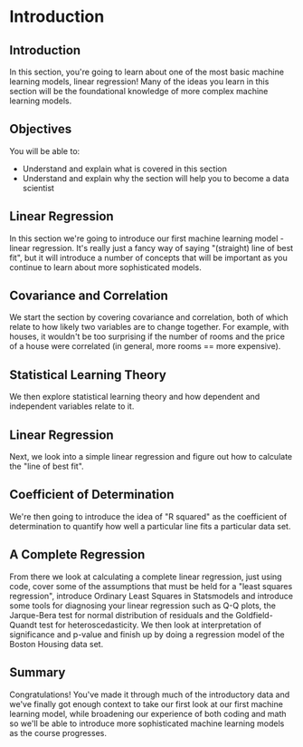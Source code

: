 
# Introduction

## Introduction
In this section, you're going to learn about one of the most basic machine learning models, linear regression! Many of the ideas you learn in this section will be the foundational knowledge of more complex machine learning models.

## Objectives
You will be able to:
* Understand and explain what is covered in this section
* Understand and explain why the section will help you to become a data scientist

## Linear Regression

In this section we're going to introduce our first machine learning model - linear regression. It's really just a fancy way of saying "(straight) line of best fit", but it will introduce a number of concepts that will be important as you continue to learn about more sophisticated models.

## Covariance and Correlation

We start the section by covering covariance and correlation, both of which relate to how likely two variables are to change together. For example, with houses, it wouldn't be too surprising if the number of rooms and the price of a house were correlated (in general, more rooms == more expensive).

## Statistical Learning Theory

We then explore statistical learning theory and how dependent and independent variables relate to it.

## Linear Regression

Next, we look into a simple linear regression and figure out how to calculate the "line of best fit".

## Coefficient of Determination

We're then going to introduce the idea of "R squared" as the coefficient of determination to quantify how well a particular line fits a particular data set.


## A Complete Regression

From there we look at calculating a complete linear regression, just using code, cover some of the assumptions that must be held for a "least squares regression", introduce Ordinary Least Squares in Statsmodels and introduce some tools for diagnosing your linear regression such as Q-Q plots, the Jarque-Bera test for normal distribution of residuals and the Goldfield-Quandt test for heteroscedasticity. We then look at interpretation of significance and p-value and finish up by doing a regression model of the Boston Housing data set.


## Summary

Congratulations! You've made it through much of the introductory data and we've finally got enough context to take our first look at our first machine learning model, while broadening our experience of both coding and math so we'll be able to introduce more sophisticated machine learning models as the course progresses.

